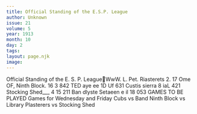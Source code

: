 ```yaml
---
title: Official Standing of the E.S.P. League
author: Unknown
issue: 21
volume: 5
year: 1913
month: 10
day: 2
tags:
layout: page.njk
image:
---
```

Official Standing of the E. S. P. LeagueWwW. L. Pet. Riasterets 2. 17 Ome OF, Ninth Block. 16 3 842 TED aye ee 1D Uf 631 Custis sierra 8 iaL 421 Stocking Shed___ 4 15 211 Ban dlyste Setaeen e il 18 053 GAMES TO BE PLAYED Games for Wednesday and Friday Cubs vs Band Ninth Block vs Library Plasterers vs Stocking Shed 
